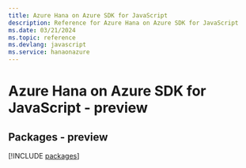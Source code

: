 ```yaml
---
title: Azure Hana on Azure SDK for JavaScript
description: Reference for Azure Hana on Azure SDK for JavaScript
ms.date: 03/21/2024
ms.topic: reference
ms.devlang: javascript
ms.service: hanaonazure
---
```

# Azure Hana on Azure SDK for JavaScript - preview
## Packages - preview
[!INCLUDE [packages](hana-on-azure-index.md)]